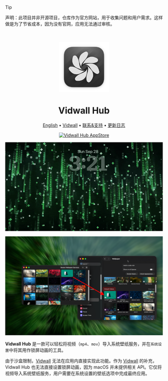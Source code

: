<!--idoc:ignore:start-->
> [!TIP]
> 声明：此项目并非开源项目，仓库作为官方网站，用于收集问题和用户需求。这样做是为了节省成本，因为没有官网，应用无法通过审核。
<!--idoc:ignore:end-->

<div align="center">
  <br />
  <br />
  <img src="./assets/logo.png" width="160" height="160">
  <h1>
    Vidwall Hub
  </h1>
  <!--rehype:style=border: 0;-->
  <p>
    <a href="./README.md">English</a> • 
    <a href="https://wangchujiang.com/vidwall/" target="_blank">Vidwall</a> • 
    <a target="_blank" href="https://github.com/jaywcjlove/vidwall-hub/issues/new?template=bug_report_cn.yml">联系&支持</a> • 
    <a href="./CHANGELOG.zh.md">更新日志</a>
  </p>
  <p>
    <a target="_blank" href="https://github.com/jaywcjlove/vidwall-hub/releases/latest/" title="Vidwall Hub for macOS">
      <img alt="Vidwall Hub AppStore" src="https://jaywcjlove.github.io/sb/download/apple-download.svg" height="51" />
    </a>
  </p>
</div>

![Vidwall Hub](./assets/VidwallHub.gif)

![Vidwall Hub](./assets/vidwall-hub-screenshots-1.png)

**Vidwall Hub** 是一款可以轻松将视频（`mp4`、`mov`）导入系统壁纸服务，并在`系统设置`中将其用作锁屏动画的工具。

由于沙盒限制，[Vidwall](https://github.com/jaywcjlove/vidwall) 无法在应用内直接实现此功能。作为 [Vidwall](https://github.com/jaywcjlove/vidwall) 的补充，Vidwall Hub 也无法直接设置锁屏动画，因为 macOS 并未提供相关 API。它仅将视频导入系统壁纸服务，用户需要在系统设置的壁纸选项中完成最终应用。

<!--idoc:config:
title: Vidwall Hub
keywords: Vidwall Hub,视频壁纸,锁屏动画,macOS 工具,系统效率
description: Vidwall Hub 是一款可以轻松将视频（mp4、mov）导入系统壁纸服务，并在系统设置中将其用作锁屏动画的工具。
-->